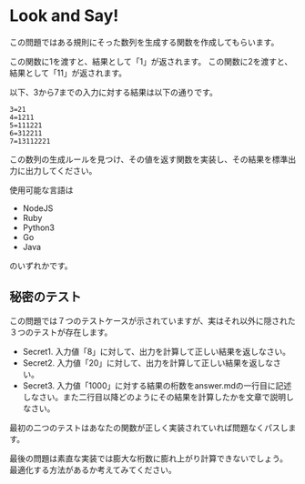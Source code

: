 # Look and Say!

この問題ではある規則にそった数列を生成する関数を作成してもらいます。

この関数に1を渡すと、結果として「1」が返されます。
この関数に2を渡すと、結果として「11」が返されます。

以下、3から7までの入力に対する結果は以下の通りです。

```
3=21
4=1211
5=111221
6=312211
7=13112221
```

この数列の生成ルールを見つけ、その値を返す関数を実装し、その結果を標準出力に出力してください。

使用可能な言語は

- NodeJS
- Ruby
- Python3
- Go
- Java

のいずれかです。

## 秘密のテスト
この問題では７つのテストケースが示されていますが、実はそれ以外に隠された３つのテストが存在します。

- Secret1. 入力値「8」に対して、出力を計算して正しい結果を返しなさい。
- Secret2. 入力値「20」に対して、出力を計算して正しい結果を返しなさい。
- Secret3. 入力値「1000」に対する結果の桁数をanswer.mdの一行目に記述しなさい。また二行目以降どのようにその結果を計算したかを文章で説明しなさい。

最初の二つのテストはあなたの関数が正しく実装されていれば問題なくパスします。

最後の問題は素直な実装では膨大な桁数に膨れ上がり計算できないでしょう。
最適化する方法があるか考えてみてください。